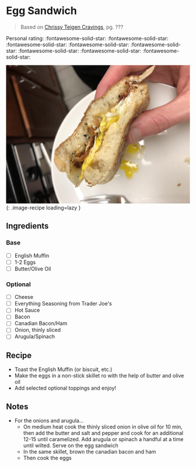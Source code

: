 <!-- Do not modify sections with "AUTO-*". They are updated by make.py -->

# Egg Sandwich

> Based on [Chrissy Teigen Cravings], pg. ???

  [Chrissy Teigen Cravings]: https://www.penguinrandomhouse.com/books/252973/cravings-by-chrissy-teigen-with-adeena-sussman/

<!-- rating=5; (User can specify rating on scale of 1-5) -->
<!-- AUTO-UserRating -->
Personal rating: :fontawesome-solid-star: :fontawesome-solid-star: :fontawesome-solid-star: :fontawesome-solid-star: :fontawesome-solid-star: :fontawesome-solid-star: :fontawesome-solid-star: :fontawesome-solid-star:
<!-- /AUTO-UserRating -->

<!-- name_image=egg_sandwich.jpeg; (User can specify image name) -->
<!-- AUTO-Image -->
![egg_sandwich.jpeg](./egg_sandwich.jpeg){: .image-recipe loading=lazy }
<!-- /AUTO-Image -->

## Ingredients

### Base

* [ ] English Muffin
* [ ] 1-2 Eggs
* [ ] Butter/Olive Oil

### Optional

* [ ] Cheese
* [ ] Everything Seasoning from Trader Joe's
* [ ] Hot Sauce
* [ ] Bacon
* [ ] Canadian Bacon/Ham
* [ ] Onion, thinly sliced
* [ ] Arugula/Spinach

## Recipe

* Toast the English Muffin (or biscuit, etc.)
* Make the eggs in a non-stick skillet ro with the help of butter and olive oil
* Add selected optional toppings and enjoy!

## Notes

* For the onions and arugula...
    * On medium heat cook the thinly sliced onion in olive oil for 10 min, then add the butter and salt and pepper and cook for an additional 12-15 until caramelized. Add arugula or spinach a handful at a time until wilted. Serve on the egg sandwich
    * In the same skillet, brown the canadian bacon and ham
    * Then cook the eggs
